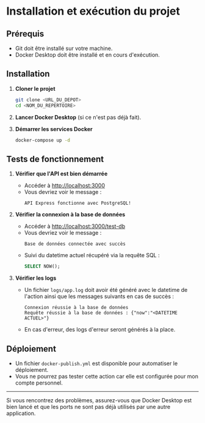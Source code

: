 # Installation et exécution du projet

## Prérequis
- Git doit être installé sur votre machine.
- Docker Desktop doit être installé et en cours d'exécution.

## Installation

1. **Cloner le projet**
   ```sh
   git clone <URL_DU_DEPOT>
   cd <NOM_DU_REPERTOIRE>
   ```

2. **Lancer Docker Desktop** (si ce n'est pas déjà fait).

3. **Démarrer les services Docker**
   ```sh
   docker-compose up -d
   ```

## Tests de fonctionnement

1. **Vérifier que l'API est bien démarrée**
   - Accéder à [http://localhost:3000](http://localhost:3000)
   - Vous devriez voir le message :
     ```
     API Express fonctionne avec PostgreSQL!
     ```

2. **Vérifier la connexion à la base de données**
   - Accéder à [http://localhost:3000/test-db](http://localhost:3000/test-db)
   - Vous devriez voir le message :
     ```
     Base de données connectée avec succès
     ```
   - Suivi du datetime actuel récupéré via la requête SQL :
     ```sql
     SELECT NOW();
     ```

3. **Vérifier les logs**
   - Un fichier `logs/app.log` doit avoir été généré avec le datetime de l'action ainsi que les messages suivants en cas de succès :
     ```
     Connexion réussie à la base de données
     Requête réussie à la base de données : {"now":"<DATETIME ACTUEL>"}
     ```
   - En cas d'erreur, des logs d'erreur seront générés à la place.

## Déploiement

- Un fichier `docker-publish.yml` est disponible pour automatiser le déploiement.
- Vous ne pourrez pas tester cette action car elle est configurée pour mon compte personnel.

---

Si vous rencontrez des problèmes, assurez-vous que Docker Desktop est bien lancé et que les ports ne sont pas déjà utilisés par une autre application.
